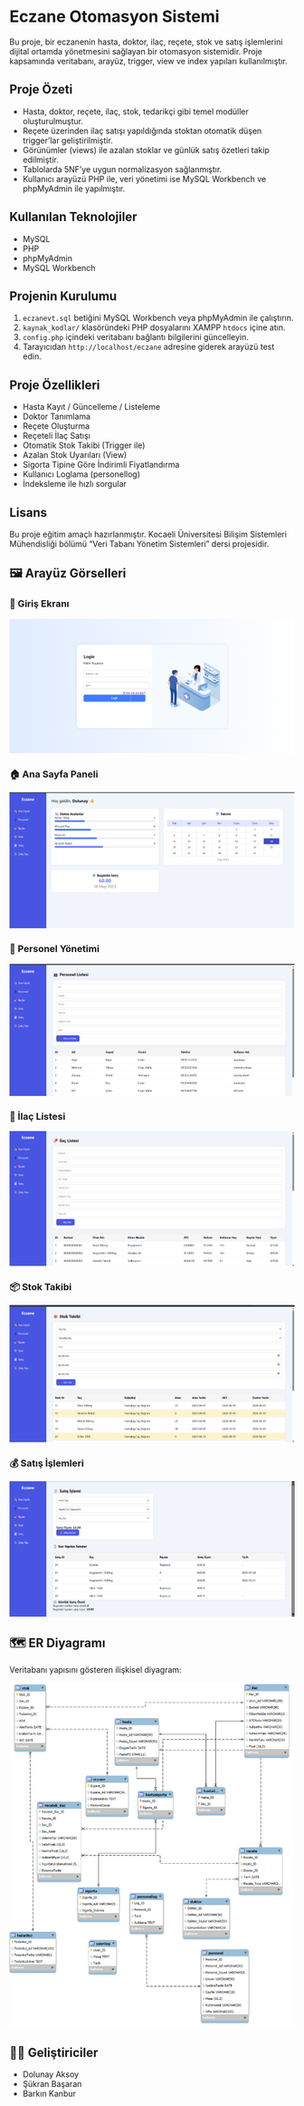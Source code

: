 # Eczane Otomasyon Sistemi

Bu proje, bir eczanenin hasta, doktor, ilaç, reçete, stok ve satış işlemlerini dijital ortamda yönetmesini sağlayan bir otomasyon sistemidir. Proje kapsamında veritabanı, arayüz, trigger, view ve index yapıları kullanılmıştır.

## Proje Özeti

- Hasta, doktor, reçete, ilaç, stok, tedarikçi gibi temel modüller oluşturulmuştur.
- Reçete üzerinden ilaç satışı yapıldığında stoktan otomatik düşen trigger’lar geliştirilmiştir.
- Görünümler (views) ile azalan stoklar ve günlük satış özetleri takip edilmiştir.
- Tablolarda 5NF’ye uygun normalizasyon sağlanmıştır.
- Kullanıcı arayüzü PHP ile, veri yönetimi ise MySQL Workbench ve phpMyAdmin ile yapılmıştır.

## Kullanılan Teknolojiler

- MySQL
- PHP
- phpMyAdmin
- MySQL Workbench

## Projenin Kurulumu

1. `eczanevt.sql` betiğini MySQL Workbench veya phpMyAdmin ile çalıştırın.
2. `kaynak_kodlar/` klasöründeki PHP dosyalarını XAMPP `htdocs` içine atın.
3. `config.php` içindeki veritabanı bağlantı bilgilerini güncelleyin.
4. Tarayıcıdan `http://localhost/eczane` adresine giderek arayüzü test edin.

## Proje Özellikleri

- Hasta Kayıt / Güncelleme / Listeleme
- Doktor Tanımlama
- Reçete Oluşturma
- Reçeteli İlaç Satışı
- Otomatik Stok Takibi (Trigger ile)
- Azalan Stok Uyarıları (View)
- Sigorta Tipine Göre İndirimli Fiyatlandırma
- Kullanıcı Loglama (personellog)
- İndeksleme ile hızlı sorgular


## Lisans

Bu proje eğitim amaçlı hazırlanmıştır. Kocaeli Üniversitesi Bilişim Sistemleri Mühendisliği bölümü “Veri Tabanı Yönetim Sistemleri” dersi projesidir.

## 🖼 Arayüz Görselleri

### 🔐 Giriş Ekranı
![Login](img/login.png)

### 🏠 Ana Sayfa Paneli
![Ana Sayfa](img/anasayfa.png)

### 👤 Personel Yönetimi
![Personel](img/personel.png)

### 💊 İlaç Listesi
![İlaç](img/ilac.png)

### 📦 Stok Takibi
![Stok](img/stok.png)

### 💰 Satış İşlemleri
![Satış](img/satis.png)

## 🗺 ER Diyagramı
Veritabanı yapısını gösteren ilişkisel diyagram:

![ER Diagram](img/er-diagram.png)


## 🧑‍💻 Geliştiriciler
- Dolunay Aksoy  
- Şükran Başaran  
- Barkın Kanbur  
